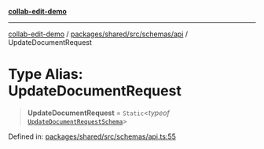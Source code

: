 [**collab-edit-demo**](../../../../../../README.md)

***

[collab-edit-demo](../../../../../../README.md) / [packages/shared/src/schemas/api](../README.md) / UpdateDocumentRequest

# Type Alias: UpdateDocumentRequest

> **UpdateDocumentRequest** = `Static`\<*typeof* [`UpdateDocumentRequestSchema`](../variables/UpdateDocumentRequestSchema.md)\>

Defined in: [packages/shared/src/schemas/api.ts:55](https://github.com/austyle-io/pub-sub-demo/blob/facd25f09850fc4e78e94ce267c52e173d869933/packages/shared/src/schemas/api.ts#L55)
